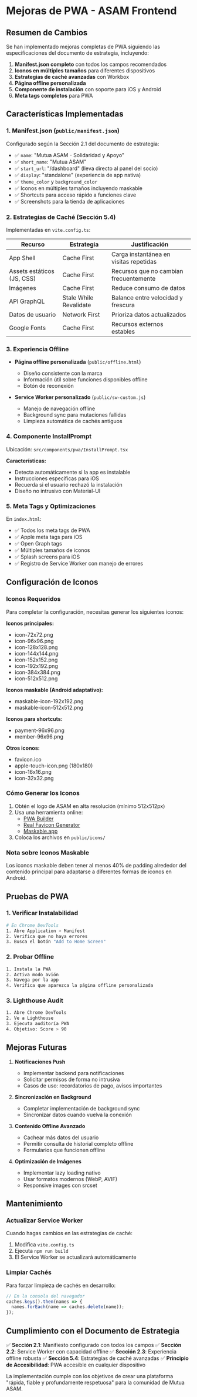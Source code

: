 # Mejoras de PWA - ASAM Frontend

## Resumen de Cambios

Se han implementado mejoras completas de PWA siguiendo las especificaciones del documento de estrategia, incluyendo:

1. **Manifest.json completo** con todos los campos recomendados
2. **Iconos en múltiples tamaños** para diferentes dispositivos
3. **Estrategias de caché avanzadas** con Workbox
4. **Página offline personalizada**
5. **Componente de instalación** con soporte para iOS y Android
6. **Meta tags completos** para PWA

## Características Implementadas

### 1. Manifest.json (`public/manifest.json`)

Configurado según la Sección 2.1 del documento de estrategia:
- ✅ `name`: "Mutua ASAM - Solidaridad y Apoyo"
- ✅ `short_name`: "Mutua ASAM"
- ✅ `start_url`: "/dashboard" (lleva directo al panel del socio)
- ✅ `display`: "standalone" (experiencia de app nativa)
- ✅ `theme_color` y `background_color`
- ✅ Iconos en múltiples tamaños incluyendo maskable
- ✅ Shortcuts para acceso rápido a funciones clave
- ✅ Screenshots para la tienda de aplicaciones

### 2. Estrategias de Caché (Sección 5.4)

Implementadas en `vite.config.ts`:

| Recurso | Estrategia | Justificación |
|---------|-----------|---------------|
| App Shell | Cache First | Carga instantánea en visitas repetidas |
| Assets estáticos (JS, CSS) | Cache First | Recursos que no cambian frecuentemente |
| Imágenes | Cache First | Reduce consumo de datos |
| API GraphQL | Stale While Revalidate | Balance entre velocidad y frescura |
| Datos de usuario | Network First | Prioriza datos actualizados |
| Google Fonts | Cache First | Recursos externos estables |

### 3. Experiencia Offline

- **Página offline personalizada** (`public/offline.html`)
  - Diseño consistente con la marca
  - Información útil sobre funciones disponibles offline
  - Botón de reconexión

- **Service Worker personalizado** (`public/sw-custom.js`)
  - Manejo de navegación offline
  - Background sync para mutaciones fallidas
  - Limpieza automática de cachés antiguos

### 4. Componente InstallPrompt

Ubicación: `src/components/pwa/InstallPrompt.tsx`

**Características:**
- Detecta automáticamente si la app es instalable
- Instrucciones específicas para iOS
- Recuerda si el usuario rechazó la instalación
- Diseño no intrusivo con Material-UI

### 5. Meta Tags y Optimizaciones

En `index.html`:
- ✅ Todos los meta tags de PWA
- ✅ Apple meta tags para iOS
- ✅ Open Graph tags
- ✅ Múltiples tamaños de iconos
- ✅ Splash screens para iOS
- ✅ Registro de Service Worker con manejo de errores

## Configuración de Iconos

### Iconos Requeridos

Para completar la configuración, necesitas generar los siguientes iconos:

**Iconos principales:**
- icon-72x72.png
- icon-96x96.png
- icon-128x128.png
- icon-144x144.png
- icon-152x152.png
- icon-192x192.png
- icon-384x384.png
- icon-512x512.png

**Iconos maskable (Android adaptativo):**
- maskable-icon-192x192.png
- maskable-icon-512x512.png

**Iconos para shortcuts:**
- payment-96x96.png
- member-96x96.png

**Otros iconos:**
- favicon.ico
- apple-touch-icon.png (180x180)
- icon-16x16.png
- icon-32x32.png

### Cómo Generar los Iconos

1. Obtén el logo de ASAM en alta resolución (mínimo 512x512px)
2. Usa una herramienta online:
   - [PWA Builder](https://www.pwabuilder.com/imageGenerator)
   - [Real Favicon Generator](https://realfavicongenerator.net/)
   - [Maskable.app](https://maskable.app/)
3. Coloca los archivos en `public/icons/`

### Nota sobre Iconos Maskable

Los iconos maskable deben tener al menos 40% de padding alrededor del contenido principal para adaptarse a diferentes formas de iconos en Android.

## Pruebas de PWA

### 1. Verificar Instalabilidad

```bash
# En Chrome DevTools
1. Abre Application > Manifest
2. Verifica que no haya errores
3. Busca el botón "Add to Home Screen"
```

### 2. Probar Offline

```bash
1. Instala la PWA
2. Activa modo avión
3. Navega por la app
4. Verifica que aparezca la página offline personalizada
```

### 3. Lighthouse Audit

```bash
1. Abre Chrome DevTools
2. Ve a Lighthouse
3. Ejecuta auditoría PWA
4. Objetivo: Score > 90
```

## Mejoras Futuras

1. **Notificaciones Push**
   - Implementar backend para notificaciones
   - Solicitar permisos de forma no intrusiva
   - Casos de uso: recordatorios de pago, avisos importantes

2. **Sincronización en Background**
   - Completar implementación de background sync
   - Sincronizar datos cuando vuelva la conexión

3. **Contenido Offline Avanzado**
   - Cachear más datos del usuario
   - Permitir consulta de historial completo offline
   - Formularios que funcionen offline

4. **Optimización de Imágenes**
   - Implementar lazy loading nativo
   - Usar formatos modernos (WebP, AVIF)
   - Responsive images con srcset

## Mantenimiento

### Actualizar Service Worker

Cuando hagas cambios en las estrategias de caché:
1. Modifica `vite.config.ts`
2. Ejecuta `npm run build`
3. El Service Worker se actualizará automáticamente

### Limpiar Cachés

Para forzar limpieza de cachés en desarrollo:
```javascript
// En la consola del navegador
caches.keys().then(names => {
  names.forEach(name => caches.delete(name));
});
```

## Cumplimiento con el Documento de Estrategia

✅ **Sección 2.1**: Manifiesto configurado con todos los campos
✅ **Sección 2.2**: Service Worker con capacidad offline
✅ **Sección 2.3**: Experiencia offline robusta
✅ **Sección 5.4**: Estrategias de caché avanzadas
✅ **Principio de Accesibilidad**: PWA accesible en cualquier dispositivo

La implementación cumple con los objetivos de crear una plataforma "rápida, fiable y profundamente respetuosa" para la comunidad de Mutua ASAM.

